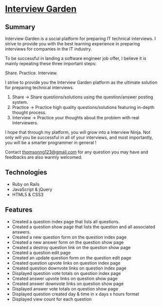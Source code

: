 # [Interview Garden](https://interview-garden.herokuapp.com)

## Summary

Interview Garden is a social platform for preparing IT technical interviews. I strive to provide you with the best learning experience in preparing interviews for companies in the IT industry.

To be successful in landing a software engineer job offer, I believe it is mainly repeating these three important steps:

Share.  Practice.  Interview.

I strive to provide you the Interview Garden platform as the ultimate solution for preparing technical interviews.

1. Share -> Share questions/solutions using the question/answer posting system.
2. Practice -> Practice high quality questions/solutions featuring in-depth thought process.
3. Interview -> Practice your thoughts about the problem with real interviewers.

I hope that through my platform, you will grow into a Interview Ninja. Not only will you be successful in all of your interviews, and most importantly, you will be a smarter programmer in general !

Contact <thomsonng123@gmail.com> for any question you may have and feedbacks are also warmly welcomed.

## Technologies

- Ruby on Rails
- JavaScript & jQuery
- HTML5 & CSS3

## Features

- Created a question index page that lists all questions.
- Created a question show page that lists the question and all associated answers.
- Created a new question form on the question index page
- Created a new answer form on the question show page
- Created a destroy question link on the question show page
- Created a question edit page
- Created an update question form on the question edit page
- Created question upvote links on question index page
- Created question downvote links on question index page
- Displayed question vote totals on question index page
- Created answer upvote links on question show page
- Created answer downvote links on question show page
- Displayed answer vote totals on question show page
- Displayed question created day & time in x days x hours format
- Displayed view count for each question
